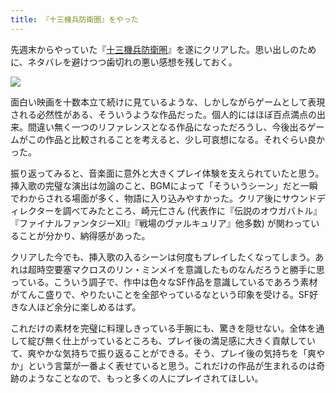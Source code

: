 ```yaml
---
title: 『十三機兵防衛圏』をやった
---
```


先週末からやっていた『[十三機兵防衛圏](https://13sar.jp/)』を遂にクリアした。思い出しのために、ネタバレを避けつつ歯切れの悪い感想を残しておく。

![](https://i.imgur.com/sYNI23lh.jpg)

面白い映画を十数本立て続けに見ているような、しかしながらゲームとして表現される必然性がある、そういうような作品だった。個人的にはほぼ百点満点の出来。間違い無く一つのリファレンスとなる作品になっただろうし、今後出るゲームがこの作品と比較されることを考えると、少し可哀想になる。それぐらい良かった。

振り返ってみると、音楽面に意外と大きくプレイ体験を支えられていたと思う。挿入歌の完璧な演出は勿論のこと、BGMによって「そういうシーン」だと一瞬でわからされる場面が多く、物語に入り込みやすかった。クリア後にサウンドディレクターを調べてみたところ、崎元仁さん (代表作に『伝説のオウガバトル』『ファイナルファンタジーXII』『戦場のヴァルキュリア』他多数) が関わっていることが分かり、納得感があった。

クリアした今でも、挿入歌の入るシーンは何度もプレイしたくなってしまう。あれは超時空要塞マクロスのリン・ミンメイを意識したものなんだろうと勝手に思っている。こういう調子で、作中は色々なSF作品を意識しているであろう素材がてんこ盛りで、やりたいことを全部やっているなという印象を受ける。SF好きな人ほど余分に楽しめるはず。

これだけの素材を完璧に料理しきっている手腕にも、驚きを隠せない。全体を通して綻び無く仕上がっているところも、プレイ後の満足感に大きく貢献していて、爽やかな気持ちで振り返ることができる。そう、プレイ後の気持ちを「爽やか」という言葉が一番よく表せていると思う。これだけの作品が生まれるのは奇跡のようなことなので、もっと多くの人にプレイされてほしい。
